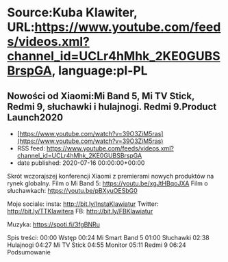# Source:Kuba Klawiter, URL:https://www.youtube.com/feeds/videos.xml?channel_id=UCLr4hMhk_2KE0GUBSBrspGA, language:pl-PL

## Nowości od Xiaomi:Mi Band 5, Mi TV Stick, Redmi 9, słuchawki i hulajnogi. Redmi 9.Product Launch2020
 - [https://www.youtube.com/watch?v=39O3ZiM5ras](https://www.youtube.com/watch?v=39O3ZiM5ras)
 - RSS feed: https://www.youtube.com/feeds/videos.xml?channel_id=UCLr4hMhk_2KE0GUBSBrspGA
 - date published: 2020-07-16 00:00:00+00:00

Skrót wczorajszej konferencji Xiaomi z premierami nowych produktów na rynek globalny.
Film o Mi Band 5: https://youtu.be/xgJtHBqoJXA
Film o słuchawkach: https://youtu.be/pBXyuOESbG0

Moje sociale: 
insta: http://bit.ly/InstaKlawiatur 
Twitter: http://bit.ly/TTKlawitera
FB: http://bit.ly/FBKlawiatur

Muzyka: https://spoti.fi/3fgBNRu

Spis treści:
00:00 Wstęp
00:24 Mi Smart Band 5
01:00 Słuchawki
02:38 Hulajnogi
04:27 Mi TV Stick
04:55 Monitor
05:11 Redmi 9
06:24 Podsumowanie

